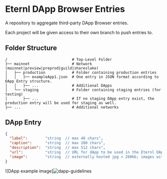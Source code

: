 # Eternl DApp Browser Entries
A repository to aggregate third-party DApp Browser entries.

Each project will be given access to their own branch to push entries to.

## Folder Structure
    /                             # Top-Level Folder
    ├── mainnet                   # Network (mainnet|preview|preprod|guild|shareslake)
    │   ├── production            # Folder containing production entries
    │   │   ├── exampleApp1.json  # One entry in JSON format according to DApp Entry structure.
    │   │   ├── ...               # Additional DApps
    │   └── staging               # Folder containing staging entries (for testing)
    │       ├── ...               # If no staging DApp entry exist, the production entry will be used for staging as well.
    ├── ...                       # Additional networks

## DApp Entry
```json
{
  "label":        "string  // max 48 chars",
  "caption":      "string  // max 280 chars",
  "description":  "string  // max 512 chars",
  "url":          "string  // URL for dApp to be used in the Eternl DApp Browser",
  "image":        "string  // externally hosted jpg < 200kb; images with more than 500kb will be rejected. See dimensions below for optimal image."
}
```
![DApp example image]![dapp-guidelines](https://user-images.githubusercontent.com/4470326/221276942-66ce13ac-3b16-45a9-ae0b-8da6f0547ed6.png)

